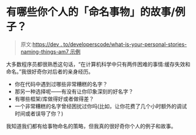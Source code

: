 # 有哪些你个人的「命名事物」的故事/例子？

> 原文:[https://dev . to/developerscode/what-is-your-personal-stories-naming-things-am7 示例](https://dev.to/developerscode/what-are-your-personal-storiesexamples-of-naming-things-am7)

大多数程序员都很熟悉这句话，“在计算机科学中只有两件困难的事情:缓存失效和命名。”我很好奇你对后者的亲身经历。

*   你在代码中遇到过哪些非常糟糕的名字？
*   那另一种选择呢——有没有让你印象深刻的好名字？
*   有哪些框架/库做得好或者做得差？
*   一个非常糟糕的名字曾经困扰过你吗(比如，让你花费了几个小时额外的调试时间或者误导了你？)

我知道我们都有给事物命名的策略，但我真的很好奇你个人的例子和故事。